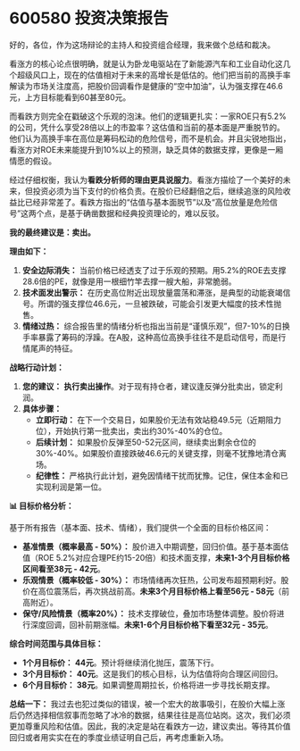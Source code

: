 # 600580 投资决策报告

好的，各位，作为这场辩论的主持人和投资组合经理，我来做个总结和裁决。

看涨方的核心论点很明确，就是认为卧龙电驱站在了新能源汽车和工业自动化这几个超级风口上，现在的估值相对于未来的高增长是低估的。他们把当前的高换手率解读为市场关注度高，把股价回调看作是健康的“空中加油”，认为强支撑在46.6元，上方目标能看到60甚至80元。

而看跌方则完全在戳破这个乐观的泡沫。他们的逻辑更扎实：一家ROE只有5.2%的公司，凭什么享受28倍以上的市盈率？这估值和当前的基本面是严重脱节的。他们认为高换手率在高位是筹码松动的危险信号，而不是机会。并且尖锐地指出，看涨方对ROE未来能提升到10%以上的预测，缺乏具体的数据支撑，更像是一厢情愿的假设。

经过仔细权衡，我认为**看跌分析师的理由更具说服力**。看涨方描绘了一个美好的未来，但投资必须为当下支付的价格负责。在股价已经翻倍之后，继续追涨的风险收益比已经非常差了。看跌方指出的“估值与基本面脱节”以及“高位放量是危险信号”这两个点，是基于确凿数据和经典投资理论的，难以反驳。

**我的最终建议是：卖出。**

**理由如下：**
1.  **安全边际消失：** 当前价格已经透支了过于乐观的预期。用5.2%的ROE去支撑28.6倍的PE，就像是用一根细竹竿去撑一艘大船，非常脆弱。
2.  **技术面发出警示：** 在历史高位附近出现放量震荡和滞涨，是典型的动能衰竭信号。所谓的强支撑位46.6元，一旦被跌破，可能会引发更大幅度的技术性抛售。
3.  **情绪过热：** 综合报告里的情绪分析也指出当前是“谨慎乐观”，但7-10%的日换手率暴露了筹码的浮躁。在A股，这种高位高换手往往不是启动信号，而是行情尾声的特征。

**战略行动计划：**

1.  **您的建议：** **执行卖出操作**。对于现有持仓者，建议逢反弹分批卖出，锁定利润。
2.  **具体步骤：**
    *   **立即行动：** 在下一个交易日，如果股价无法有效站稳49.5元（近期阻力位），开始执行第一批卖出，卖出约30%-40%的仓位。
    *   **后续计划：** 如果股价反弹至50-52元区间，继续卖出剩余仓位的30%-40%。如果股价直接跌破46.6元的关键支撑，则毫不犹豫地清仓离场。
    *   **纪律性：** 严格执行此计划，避免因情绪干扰而犹豫。记住，保住本金和已实现利润是第一位。

**📊 目标价格分析：**

基于所有报告（基本面、技术、情绪），我们提供一个全面的目标价格区间：

*   **基准情景（概率最高 - 50%）：** 股价进入中期调整，回归价值。基于基本面估值（ROE 5.2%对应合理PE约15-20倍）和技术面支撑，**未来1-3个月目标价格区间看至38元 - 42元**。
*   **乐观情景（概率较低 - 30%）：** 市场情绪再次狂热，公司发布超预期利好。股价在高位震荡后，再次挑战前高。**未来3个月目标价格上看至56元 - 58元**（前高附近）。
*   **保守/风险情景（概率20%）：** 技术支撑破位，叠加市场整体调整。股价将进行深度回调，回补前期涨幅。**未来1-6个月目标价格下看至32元 - 35元**。

**综合时间范围与具体目标：**
*   **1个月目标价：** **44元**。预计将继续消化抛压，震荡下行。
*   **3个月目标价：** **40元**。这是我们的核心目标，认为估值将向合理区间回归。
*   **6个月目标价：** **38元**。如果调整周期拉长，价格将进一步寻找长期支撑。

**总结一下：** 我过去也犯过类似的错误，被一个宏大的故事吸引，在股价大幅上涨后仍然选择相信叙事而忽略了冰冷的数据，结果往往是高位站岗。这次，我们必须更加尊重风险和估值。因此，我的决定是站在看跌方一边，建议卖出。等待其价值回归或者用实实在在的季度业绩证明自己后，再考虑重新入场。